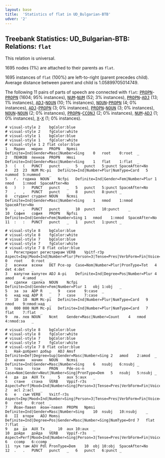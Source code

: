 ```yaml
---
layout: base
title:  'Statistics of flat in UD_Bulgarian-BTB'
udver: '2'
---
```


## Treebank Statistics: UD_Bulgarian-BTB: Relations: `flat`

This relation is universal.

1695 nodes (1%) are attached to their parents as `flat`.

1695 instances of `flat` (100%) are left-to-right (parent precedes child).
Average distance between parent and child is 1.05899705014749.

The following 11 pairs of parts of speech are connected with `flat`: <tt><a href="bg_btb-pos-PROPN.html">PROPN</a></tt>-<tt><a href="bg_btb-pos-PROPN.html">PROPN</a></tt> (1604; 95% instances), <tt><a href="bg_btb-pos-NUM.html">NUM</a></tt>-<tt><a href="bg_btb-pos-NUM.html">NUM</a></tt> (52; 3% instances), <tt><a href="bg_btb-pos-PROPN.html">PROPN</a></tt>-<tt><a href="bg_btb-pos-ADJ.html">ADJ</a></tt> (13; 1% instances), <tt><a href="bg_btb-pos-ADJ.html">ADJ</a></tt>-<tt><a href="bg_btb-pos-NOUN.html">NOUN</a></tt> (10; 1% instances), <tt><a href="bg_btb-pos-NOUN.html">NOUN</a></tt>-<tt><a href="bg_btb-pos-PROPN.html">PROPN</a></tt> (4; 0% instances), <tt><a href="bg_btb-pos-ADJ.html">ADJ</a></tt>-<tt><a href="bg_btb-pos-PROPN.html">PROPN</a></tt> (3; 0% instances), <tt><a href="bg_btb-pos-PROPN.html">PROPN</a></tt>-<tt><a href="bg_btb-pos-NOUN.html">NOUN</a></tt> (3; 0% instances), <tt><a href="bg_btb-pos-NOUN.html">NOUN</a></tt>-<tt><a href="bg_btb-pos-NOUN.html">NOUN</a></tt> (2; 0% instances), <tt><a href="bg_btb-pos-PROPN.html">PROPN</a></tt>-<tt><a href="bg_btb-pos-CCONJ.html">CCONJ</a></tt> (2; 0% instances), <tt><a href="bg_btb-pos-NUM.html">NUM</a></tt>-<tt><a href="bg_btb-pos-ADJ.html">ADJ</a></tt> (1; 0% instances), <tt><a href="bg_btb-pos-X.html">X</a></tt>-<tt><a href="bg_btb-pos-X.html">X</a></tt> (1; 0% instances).


~~~ conllu
# visual-style 2	bgColor:blue
# visual-style 2	fgColor:white
# visual-style 1	bgColor:blue
# visual-style 1	fgColor:white
# visual-style 1 2 flat	color:blue
1	Марин	марин	PROPN	Npmsi	Definite=Ind|Gender=Masc|Number=Sing	0	root	0:root	_
2	ПЕНКОВ	пенков	PROPN	Hmsi	Definite=Ind|Gender=Masc|Number=Sing	1	flat	1:flat	_
3	(	(	PUNCT	punct	_	5	punct	5:punct	SpaceAfter=No
4	23	23	NUM	Mc-pi	Definite=Ind|Number=Plur|NumType=Card	5	nummod	5:nummod	_
5	г.	година	NOUN	Ncfpi	Definite=Ind|Gender=Fem|Number=Plur	1	nmod	1:nmod	SpaceAfter=No
6	)	)	PUNCT	punct	_	5	punct	5:punct	SpaceAfter=No
7	,	,	PUNCT	punct	_	8	punct	8:punct	_
8	студент	студент	NOUN	Ncmsi	Definite=Ind|Gender=Masc|Number=Sing	1	nmod	1:nmod	SpaceAfter=No
9	,	,	PUNCT	punct	_	10	punct	10:punct	_
10	София	софия	PROPN	Npfsi	Definite=Ind|Gender=Fem|Number=Sing	1	nmod	1:nmod	SpaceAfter=No
11	:	:	PUNCT	punct	_	1	punct	1:punct	_

~~~


~~~ conllu
# visual-style 8	bgColor:blue
# visual-style 8	fgColor:white
# visual-style 7	bgColor:blue
# visual-style 7	fgColor:white
# visual-style 7 8 flat	color:blue
1	Регистрират	регистрирам	VERB	Vpitf-r3p	Aspect=Imp|Mood=Ind|Number=Plur|Person=3|Tense=Pres|VerbForm=Fin|Voice=Act	0	root	0:root	_
2	всички	всеки	DET	Pce-op	Case=Nom|Number=Plur|PronType=Tot	4	det	4:det	_
3	валутни	валутен	ADJ	A-pi	Definite=Ind|Degree=Pos|Number=Plur	4	amod	4:amod	_
4	сделки	сделка	NOUN	Ncfpi	Definite=Ind|Gender=Fem|Number=Plur	1	obj	1:obj	_
5	за	за	ADP	R	_	9	case	9:case	_
6	над	над	ADP	R	_	7	case	7:case	_
7	10	10	NUM	Mc-pi	Definite=Ind|Number=Plur|NumType=Card	9	nmod	9:nmod:над	_
8	000	000	NUM	Mc-pi	Definite=Ind|Number=Plur|NumType=Card	7	flat	7:flat	_
9	лв.	лев	NOUN	Ncmt	Gender=Masc|Number=Count	4	nmod	4:nmod:за	_

~~~


~~~ conllu
# visual-style 8	bgColor:blue
# visual-style 8	fgColor:white
# visual-style 7	bgColor:blue
# visual-style 7	fgColor:white
# visual-style 7 8 flat	color:blue
1	Най-добрият	добър	ADJ	Amsf	Definite=Def|Degree=Sup|Gender=Masc|Number=Sing	2	amod	2:amod	_
2	начин	начин	NOUN	Ncmsi	Definite=Ind|Gender=Masc|Number=Sing	6	nsubj	6:nsubj	_
3	това	този	PRON	Pde-os-n	Case=Nom|Gender=Neut|Number=Sing|PronType=Dem	5	nsubj	5:nsubj	_
4	да	да	AUX	Tx	_	5	aux	5:aux	_
5	стане	стана	VERB	Vppif-r3s	Aspect=Perf|Mood=Ind|Number=Sing|Person=3|Tense=Pres|VerbForm=Fin|Voice=Act	2	acl	2:acl	_
6	е	съм	VERB	Vxitf-r3s	Aspect=Imp|Mood=Ind|Number=Sing|Person=3|Tense=Pres|VerbForm=Fin|Voice=Act	0	root	0:root	_
7	Йоан-Павел	йоан-павел	PROPN	Npmsi	Definite=Ind|Gender=Masc|Number=Sing	10	nsubj	10:nsubj	_
8	II	втори	ADJ	Momsi	Definite=Ind|Degree=Pos|Gender=Masc|Number=Sing|NumType=Ord	7	flat	7:flat	_
9	да	да	AUX	Tx	_	10	aux	10:aux	_
10	дойде	дойда	VERB	Vppif-r3s	Aspect=Perf|Mood=Ind|Number=Sing|Person=3|Tense=Pres|VerbForm=Fin|Voice=Act	6	ccomp	6:ccomp	_
11	тук	там	ADV	Pdl	PronType=Dem	10	obj	10:obj	SpaceAfter=No
12	.	.	PUNCT	punct	_	6	punct	6:punct	_

~~~


